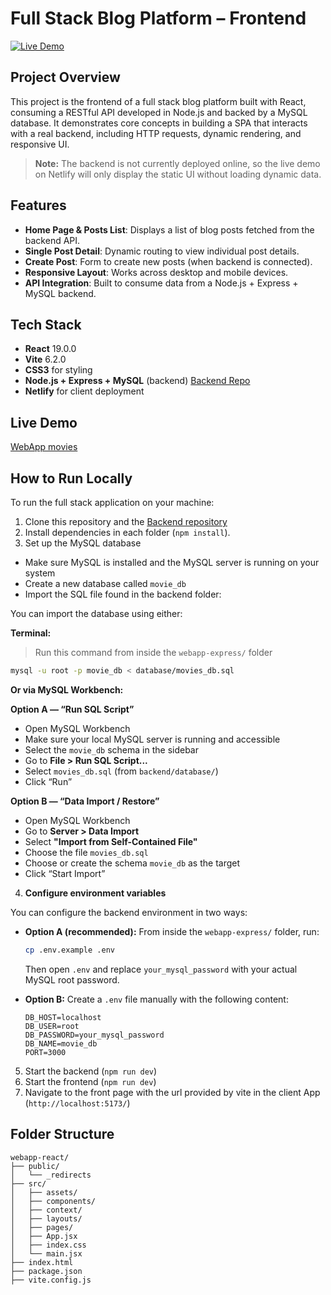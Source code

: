 # Full Stack Blog Platform – Frontend
[![Live Demo](https://img.shields.io/badge/live-demo-brightgreen)](https://webapp-frontend-react.netlify.app/movie-list)

## Project Overview
This project is the frontend of a full stack blog platform built with React, consuming a RESTful API developed in Node.js and backed by a MySQL database. 
It demonstrates core concepts in building a SPA that interacts with a real backend, including HTTP requests, dynamic rendering, and responsive UI.

> **Note:** The backend is not currently deployed online, so the live demo on Netlify will only display the static UI without loading dynamic data.

## Features
- **Home Page & Posts List**: Displays a list of blog posts fetched from the backend API.
- **Single Post Detail**: Dynamic routing to view individual post details.
- **Create Post**: Form to create new posts (when backend is connected).
- **Responsive Layout**: Works across desktop and mobile devices.
- **API Integration**: Built to consume data from a Node.js + Express + MySQL backend.

## Tech Stack
- **React** 19.0.0
- **Vite** 6.2.0
- **CSS3** for styling
- **Node.js + Express + MySQL** (backend) [Backend Repo](https://github.com/willymariino/webapp-express.git)
- **Netlify** for client deployment

## Live Demo
[WebApp movies](https://webapp-frontend-react.netlify.app/movie-list)

## How to Run Locally
To run the full stack application on your machine:
1. Clone this repository and the [Backend repository](https://github.com/willymariino/webapp-express.git)
2. Install dependencies in each folder (`npm install`).
3. Set up the MySQL database

- Make sure MySQL is installed and the MySQL server is running on your system
- Create a new database called `movie_db`
- Import the SQL file found in the backend folder:

You can import the database using either:

**Terminal:**

> Run this command from inside the `webapp-express/` folder

```bash
mysql -u root -p movie_db < database/movies_db.sql
```

**Or via MySQL Workbench:**

**Option A — “Run SQL Script”**

- Open MySQL Workbench
- Make sure your local MySQL server is running and accessible
- Select the `movie_db` schema in the sidebar
- Go to **File > Run SQL Script...**
- Select `movies_db.sql` (from `backend/database/`)
- Click “Run”

**Option B — “Data Import / Restore”**

- Open MySQL Workbench
- Go to **Server > Data Import**
- Select **"Import from Self-Contained File"**
- Choose the file `movies_db.sql`
- Choose or create the schema `movie_db` as the target
- Click “Start Import”

4. **Configure environment variables**

You can configure the backend environment in two ways:

- **Option A (recommended):** From inside the `webapp-express/` folder, run:

  ```bash
  cp .env.example .env
  ```

  Then open `.env` and replace `your_mysql_password` with your actual MySQL root password.

- **Option B:** Create a `.env` file manually with the following content:

  ```
  DB_HOST=localhost
  DB_USER=root
  DB_PASSWORD=your_mysql_password
  DB_NAME=movie_db
  PORT=3000
  ```

5. Start the backend (`npm run dev`) 
6. Start the frontend (`npm run dev`) 
7. Navigate to the front page with the url provided by vite in the client App (`http://localhost:5173/`)

## Folder Structure
```
webapp-react/
├── public/
│   └── _redirects
├── src/
│   ├── assets/
│   ├── components/
│   ├── context/
│   ├── layouts/
│   ├── pages/
│   ├── App.jsx
│   ├── index.css
│   └── main.jsx
├── index.html
├── package.json
├── vite.config.js
```